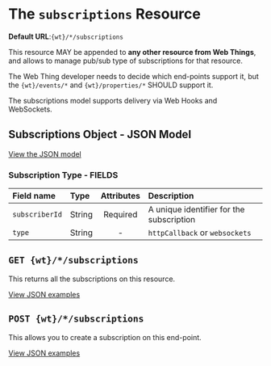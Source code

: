 # The `subscriptions` Resource

**Default URL**:`{wt}/*/subscriptions`

This resource MAY be appended to **any other resource from Web Things**, and allows to manage pub/sub type of subscriptions for that resource.  

The Web Thing developer needs to decide which end-points support it, but the `{wt}/events/*` and `{wt}/properties/*` SHOULD support it.

The subscriptions model supports delivery via Web Hooks and WebSockets.

## Subscriptions Object - JSON Model 

[View the JSON model](subscriptions-model.json)

### Subscription Type - FIELDS

| Field name  | Type  | Attributes | Description|
| :------------ |:----------| :-----:|:-----|
| `subscriberId` | String | Required | A unique identifier for the subscription |
| `type` | String  | - | `httpCallback` or `websockets` |


## `GET {wt}/*/subscriptions`
This returns all the subscriptions on this resource.

[View JSON examples](get-subscriptions-example.json)


## `POST {wt}/*/subscriptions`
This allows you to create a subscription on this end-point.

[View JSON examples](post-subscriptions-example.json)